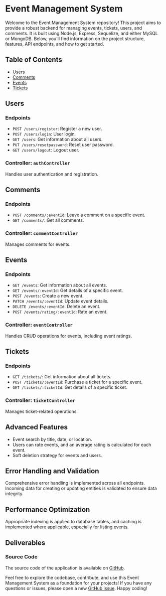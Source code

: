 # Event Management System

Welcome to the Event Management System repository! This project aims to provide a robust backend for managing events, tickets, users, and comments. It is built using Node.js, Express, Sequelize, and either MySQL or MongoDB. Below, you'll find information on the project structure, features, API endpoints, and how to get started.

## Table of Contents


- [Users](#users)
- [Comments](#comments)
- [Events](#events)
- [Tickets](#tickets)


## Users

### Endpoints

- `POST /users/register`: Register a new user.
- `POST /users/login`: User login.
- `GET /users`: Get information about all users.
- `PUT /users/resetpassword`: Reset user password.
- `GET /users/logout`: Logout user.

### Controller: `authController`

Handles user authentication and registration.

## Comments

### Endpoints

- `POST /comments/:eventId`: Leave a comment on a specific event.
- `GET /comments/`: Get all comments.

### Controller: `commentController`

Manages comments for events.

## Events

### Endpoints

- `GET /events`: Get information about all events.
- `GET /events/:eventId`: Get details of a specific event.
- `POST /events`: Create a new event.
- `PATCH /events/:eventId`: Update event details.
- `DELETE /events/:eventId`: Delete an event.
- `POST /events/rating/:eventId`: Rate an event.

### Controller: `eventController`

Handles CRUD operations for events, including event ratings.

## Tickets

### Endpoints

- `GET /tickets/`: Get information about all tickets.
- `POST /tickets/:eventId`: Purchase a ticket for a specific event.
- `GET /tickets/:ticketId`: Get details of a specific ticket.

### Controller: `ticketController`

Manages ticket-related operations.

## Advanced Features

- Event search by title, date, or location.
- Users can rate events, and an average rating is calculated for each event.
- Soft deletion strategy for events and users.

## Error Handling and Validation

Comprehensive error handling is implemented across all endpoints. Incoming data for creating or updating entities is validated to ensure data integrity.

## Performance Optimization

Appropriate indexing is applied to database tables, and caching is implemented where applicable, especially for listing events.


## Deliverables

### Source Code
The source code of the application is available on [GitHub](https://github.com/AliyanChanegaon/Event-management-system).


Feel free to explore the codebase, contribute, and use this Event Management System as a foundation for your projects! If you have any questions or issues, please open a new [GitHub issue](https://github.com/yourusername/event-management-system/issues). Happy coding!
